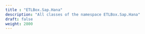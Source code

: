 ```yaml
---
title : "ETLBox.Sap.Hana"
description: "All classes of the namespace ETLBox.Sap.Hana"
draft: false
weight: 2800
---
```

